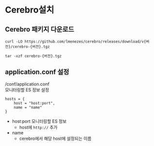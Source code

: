 # Cerebro설치

## Cerebro 패키지 다운로드
```
curl -LO https://github.com/lmenezes/cerebro/releases/download/v{버전}/cerebro-{버전}.tgz

tar -xzf cerebro-{버전}.tgz
```

## application.conf 설정
/conf/application.conf <br>
모니터링할 ES 정보 설정

```
hosts = {
    host = "host:port",
    name = "name"
}
```
- host:port 모니터링할 ES 정보
  - host에 `http://` 추가
- name
  - cerebro에서 해당 host에 설정되는 이름

